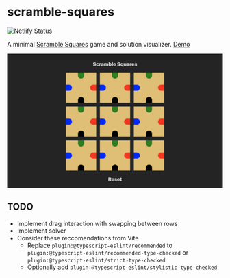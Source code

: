 # scramble-squares

[![Netlify Status](https://api.netlify.com/api/v1/badges/966d0add-5b76-448d-9648-a65be9312a06/deploy-status)](https://app.netlify.com/sites/scramble-squares/deploys)

A minimal [Scramble Squares](https://scramblesquares.com/) game and solution visualizer. [Demo](https://scramble.cutaiar.io/)

![demo](./demo.png)

## TODO

- Implement drag interaction with swapping between rows
- Implement solver
- Consider these reccomendations from Vite
  - Replace `plugin:@typescript-eslint/recommended` to `plugin:@typescript-eslint/recommended-type-checked` or `plugin:@typescript-eslint/strict-type-checked`
  - Optionally add `plugin:@typescript-eslint/stylistic-type-checked`

